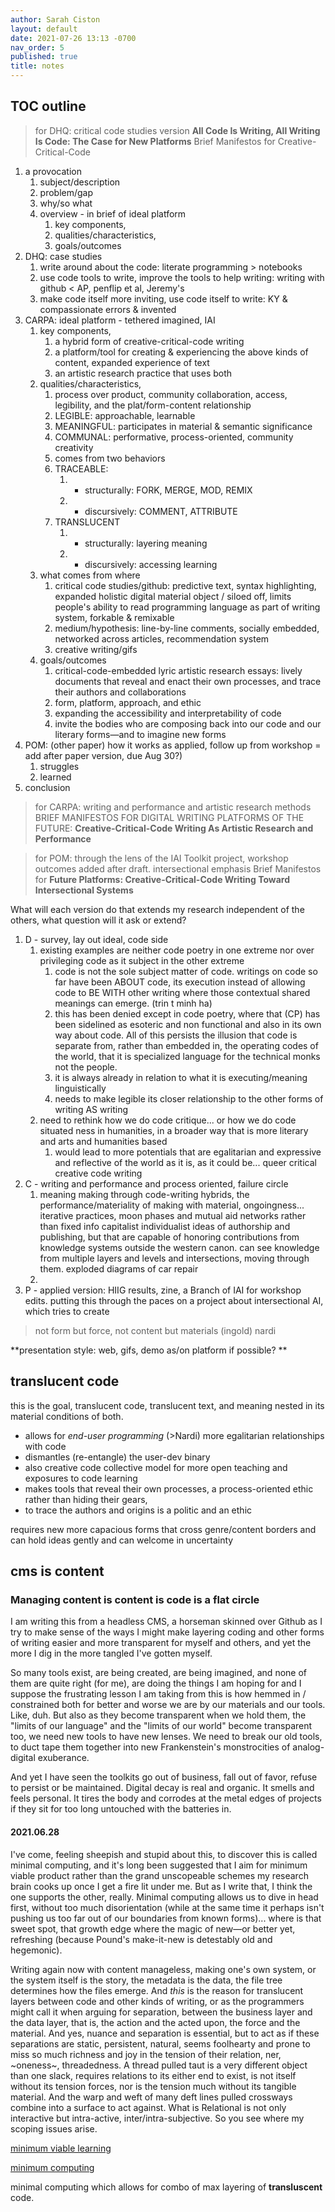 ```yaml
---
author: Sarah Ciston
layout: default
date: 2021-07-26 13:13 -0700
nav_order: 5
published: true
title: notes
---
```


## TOC outline

> for DHQ: critical code studies version
> **All Code Is Writing, All Writing Is Code: The Case for New Platforms** 
> Brief Manifestos for Creative-Critical-Code

1. a provocation
   1. subject/description
   2. problem/gap
   3. why/so what
   4. overview - in brief of ideal platform
      1. key components, 
      2. qualities/characteristics, 
      3. goals/outcomes
2. DHQ: case studies
   1. write around about the code: literate programming > notebooks
   2. use code tools to write, improve the tools to help writing: writing with github < AP, penflip et al, Jeremy's
   3. make code itself more inviting, use code itself to write: KY & compassionate errors & invented
3. CARPA: ideal platform - tethered imagined, IAI
   1. key components, 
      1. a hybrid form of creative-critical-code writing
      2. a platform/tool for creating & experiencing the above kinds of content, expanded experience of text
      3. an artistic research practice that uses both
   2. qualities/characteristics, 
      1. process over product, community collaboration, access, legibility, and the plat/form-content relationship
      2. LEGIBLE: approachable, learnable
      3. MEANINGFUL: participates in material & semantic significance
      4. COMMUNAL: performative, process-oriented, community creativity
      5. comes from two behaviors
      6. TRACEABLE: 
         1. - structurally: FORK, MERGE, MOD, REMIX 
         2. - discursively: COMMENT, ATTRIBUTE
      7. TRANSLUCENT
         1. - structurally: layering meaning
         2. - discursively: accessing learning
   3. what comes from where
      1. critical code studies/github: predictive text, syntax highlighting, expanded holistic digital material object / siloed off, limits people's ability to read programming language as part of writing system, forkable & remixable
      2. medium/hypothesis: line-by-line comments, socially embedded, networked across articles, recommendation system
      3. creative writing/gifs
   4. goals/outcomes
      1. critical-code-embedded lyric artistic research essays: lively documents that reveal and enact their own processes, and trace their authors and collaborations
      2. form, platform, approach, and ethic
      3. expanding the accessibility and interpretability of code
      4. invite the bodies who are composing back into our code and our literary forms—and to imagine new forms 
4. POM: (other paper) how it works as applied, follow up from workshop = add after paper version, due Aug 30?)
   1. struggles
   2. learned
5. conclusion




> for CARPA: writing and performance and artistic research methods
> BRIEF MANIFESTOS FOR DIGITAL WRITING PLATFORMS OF THE FUTURE: 
> **Creative-Critical-Code Writing As Artistic Research and Performance**

> for POM: through the lens of the IAI Toolkit project, workshop outcomes added after draft. intersectional emphasis
> Brief Manifestos for **Future Platforms: Creative-Critical-Code Writing Toward Intersectional Systems**

What will each version do that extends my research independent of the others, what question will it ask or extend?
1. D - survey, lay out ideal, code side
   1. existing examples are neither code poetry in one extreme nor over privileging code as it subject in the other extreme
      1. code is not the sole subject matter of code. writings on code so far have been ABOUT code, its execution instead of allowing code to BE WITH other writing where those contextual shared meanings can emerge. (trin t minh ha)
      2. this has been denied except in code poetry, where that (CP) has been sidelined as esoteric and non functional and also in its own way about code. All of this persists the illusion that code is separate from, rather than embedded in, the operating codes of the world, that it is specialized language for the technical monks not the people. 
      3. it is always already in relation to what it is executing/meaning linguistically 
      4. needs to make legible its closer relationship to the other forms of writing AS writing
   2. need to rethink how we do code critique... or how we do code situated ness in humanities, in a broader way that is more literary and arts and humanities based
      1. would lead to more potentials that are egalitarian and expressive and reflective of the world as it is, as it could be... queer critical creative code writing
2. C - writing and performance and process oriented, failure circle
   1. meaning making through code-writing hybrids, the performance/materiality of making with material, ongoingness... iterative practices, moon phases and mutual aid networks rather than fixed info capitalist individualist ideas of authorship and publishing, but that are capable of honoring contributions from knowledge systems outside the western canon. can see knowledge from multiple layers and levels and intersections, moving through them. exploded diagrams of car repair
   2. 
3. P - applied version: HIIG results, zine, a Branch of IAI for workshop edits. putting this through the paces on a project about intersectional AI, which tries to create 

>not form but force, not content but materials (ingold)
>nardi


**presentation style: web, gifs, demo as/on platform if possible? **

## translucent code

this is the goal, translucent code, translucent text, and meaning nested in its material conditions of both. 

- allows for *end-user programming* (>Nardi) more egalitarian relationships with code
- dismantles (re-entangle) the user-dev binary
- also creative code collective model for more open teaching and exposures to code learning
- makes tools that reveal their own processes, a process-oriented ethic rather than hiding their gears, 
- to trace the authors and origins is a politic and an ethic

requires new more capacious forms that cross genre/content borders and can hold ideas gently and can welcome in uncertainty



## cms is content
### Managing content is content is code is a flat circle

I am writing this from a headless CMS, a horseman skinned over Github as I try to make sense of the ways I might make layering coding and other forms of writing easier and more transparent for myself and others, and yet the more I dig in the more tangled I've gotten myself.

So many tools exist, are being created, are being imagined, and none of them are quite right (for me), are doing the things I am hoping for and I suppose the frustrating lesson I am taking from this is how hemmed in / constrained both for better and worse we are by our materials and our tools. Like, duh. But also as they become transparent when we hold them, the "limits of our language" and the "limits of our world" become transparent too, we need new tools to have new lenses. We need to break our old tools, to duct tape them together into new Frankenstein's monstrocities of analog-digital exuberance.

And yet I have seen the toolkits go out of business, fall out of favor, refuse to persist or be maintained. Digital decay is real and organic. It smells and feels personal. It tires the body and corrodes at the metal edges of projects if they sit for too long untouched with the batteries in.

#### 2021.06.28

I've come, feeling sheepish and stupid about this, to discover this is called minimal computing, and it's long been suggested that I aim for minimum viable product rather than the grand unscopeable schemes my research brain cooks up once I get a fire lit under me. But as I write that, I think the one supports the other, really. Minimal computing allows us to dive in head first, without too much disorientation (while at the same time it perhaps isn't pushing us too far out of our boundaries from known forms)... where is that sweet spot, that growth edge where the magic of new—or better yet, refreshing (because Pound's make-it-new is detestably old and hegemonic).

Writing again now with content manageless, making one's own system, or the system itself is the story, the metadata is the data, the file tree determines how the files emerge. And *this* is the reason for translucent layers between code and other kinds of writing, or as the programmers might call it when arguing for separation, between the business layer and the data layer, that is, the action and the acted upon, the force and the material. And yes, nuance and separation is essential, but to act as if these separations are static, persistent, natural, seems foolhearty and prone to miss so much richness and joy in the tension of their relation, ner, ~oneness~, threadedness. A thread pulled taut is a very different object than one slack, requires relations to its either end to exist, is not itself without its tension forces, nor is the tension much without its tangible material. And the warp and weft of many deft lines pulled crossways combine into a surface to act against. What is Relational is not only interactive but intra-active, inter/intra-subjective. So you see where my scoping issues arise.

[minimum viable learning](https://www.schoolofcommons.org/labs/minimum-viable-learning)

[minimum computing](http://go-dh.github.io/mincomp/thoughts/2019/10/10/gbl/)

minimal computing which allows for combo of max layering of **transluscent** code. 





